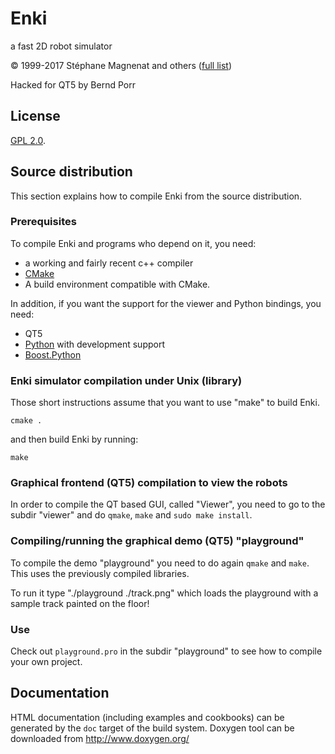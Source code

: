 # Enki

a fast 2D robot simulator

© 1999-2017 Stéphane Magnenat and others ([full list](AUTHORS))

Hacked for QT5 by Bernd Porr

## License

[GPL 2.0](LICENSE).

## Source distribution

This section explains how to compile Enki from the source distribution.

### Prerequisites

To compile Enki and programs who depend on it, you need:
* a working and fairly recent c++ compiler
* [CMake](https://cmake.org/)
* A build environment compatible with CMake.

In addition, if you want the support for the viewer and Python bindings, you need:
* QT5
* [Python](https://www.python.org/) with development support
* [Boost.Python](http://www.boost.org/doc/libs/1_65_1/libs/python/doc/html/)

### Enki simulator compilation under Unix (library)

Those short instructions assume that you want to use "make" to build Enki.

	cmake .

and then build Enki by running:

	make

### Graphical frontend (QT5) compilation to view the robots

In order to compile the QT based GUI, called "Viewer", you need to go to the subdir "viewer" and
do `qmake`, `make` and `sudo make install`.

### Compiling/running the graphical demo (QT5) "playground"

To compile the demo "playground" you need to do again `qmake` and `make`. This uses the
previously compiled libraries.

To run it type "./playground ./track.png" which loads the playground with a sample track
painted on the floor!

### Use

Check out `playground.pro` in the subdir "playground" to see how to compile your own project.

## Documentation

HTML documentation (including examples and cookbooks) can be generated by the
`doc` target of the build system.  Doxygen tool can be downloaded from
http://www.doxygen.org/
